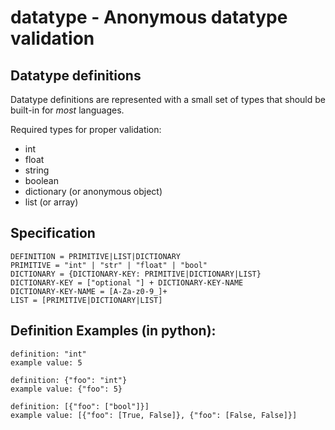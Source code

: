 datatype - Anonymous datatype validation
========================================

Datatype definitions
--------------------

Datatype definitions are represented with a small set of types that should be
built-in for *most* languages.

Required types for proper validation:
 * int
 * float
 * string
 * boolean
 * dictionary (or anonymous object)
 * list (or array)

Specification
-------------

    DEFINITION = PRIMITIVE|LIST|DICTIONARY
    PRIMITIVE = "int" | "str" | "float" | "bool"
    DICTIONARY = {DICTIONARY-KEY: PRIMITIVE|DICTIONARY|LIST}
    DICTIONARY-KEY = ["optional "] + DICTIONARY-KEY-NAME
    DICTIONARY-KEY-NAME = [A-Za-z0-9_]+
    LIST = [PRIMITIVE|DICTIONARY|LIST]

Definition Examples (in python):
--------------------------------

    definition: "int"
    example value: 5

    definition: {"foo": "int"}
    example value: {"foo": 5}

    definition: [{"foo": ["bool"]}]
    example value: [{"foo": [True, False]}, {"foo": [False, False]}]

